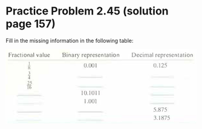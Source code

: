 # Practice Problem 2.45 (solution page 157)
Fill in the missing information in the following table:

![](./images/2.45.png)